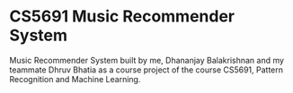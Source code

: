 # CS5691 Music Recommender System

Music Recommender System built by me, Dhananjay Balakrishnan and my teammate Dhruv Bhatia as a course project of the course CS5691, Pattern Recognition and Machine Learning. 

